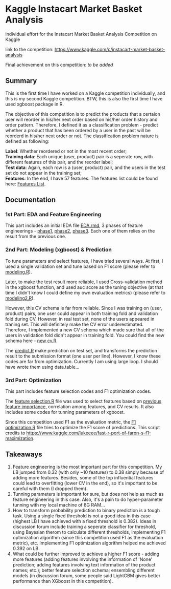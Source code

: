# Kaggle Instacart Market Basket Analysis
individual effort for the Instacart Market Basket Analysis Competition on Kaggle

link to the competition: https://www.kaggle.com/c/instacart-market-basket-analysis

Final achievement on this competition: *to be added*

## Summary
This is the first time I have worked on a Kaggle competition individually, and this is my second Kaggle competition. BTW, this is also the first time I have used xgboost package in R.

The objective of this competition is to predict the products that a certaion user will reorder in his/her next order based on his/her order history and order pattern. Therefore, I defined it as a classification problem - predict whether a product that has been ordered by a user in the past will be reorderd in his/her next order or not. The classification problem nature is defined as following:

**Label**: Whether reordered or not in the most recent order;  
**Training data**: Each unique (user, product) pair is a seperate row, with different features of this pair, and the reorder label;  
**Test data**: Again, each row is a (user, product) pair, and the users in the test set do not appear in the training set;  
**Features**: In the end, I have 57 features. The features list could be found here: [Features List](https://github.com/yudong-94/Kaggle-Instacart-Market-Basket-Analysis/blob/master/Features%20list.csv).

## Documentation

### 1st Part: EDA and Feature Engineering
This part includes an initial EDA file [EDA.rmd](https://github.com/yudong-94/Kaggle-Instacart-Market-Basket-Analysis/blob/master/EDA.Rmd), 3 phases of feature engineerings - [phase1](https://github.com/yudong-94/Kaggle-Instacart-Market-Basket-Analysis/blob/master/feature%20engineering.R), [phase2](https://github.com/yudong-94/Kaggle-Instacart-Market-Basket-Analysis/blob/master/feature%20engineering%202.R), [phase3](https://github.com/yudong-94/Kaggle-Instacart-Market-Basket-Analysis/blob/master/feature%20engineering%203.R). Each one of them relies on the result from the previous one.

### 2nd Part: Modeling (xgboost) & Prediction
To tune parameters and select features, I have tried several ways. At first, I used a single validation set and tune based on F1 score (please refer to [modeling.R](https://github.com/yudong-94/Kaggle-Instacart-Market-Basket-Analysis/blob/master/modeling.R)).

Later, to make the test result more reliable, I used Cross-validation method in the xgboost function, and used auc score as the tuning objective (at that time I didn't know I could define my own evaluation metrics) (please refer to [modeling2.R](https://github.com/yudong-94/Kaggle-Instacart-Market-Basket-Analysis/blob/master/modeling2.R)).

However, this CV schema is far from reliable. Since I was training on (user, product) pairs, one user could appear in both training fold and validation fold during CV. However, in real test set, none of the users appeared in traning set. This will definitely make the CV error underestimated. Therefore, I implemented a new CV schema which made sure that all of the users in validation fold didn't appear in training fold. You could find the new schema here - [new cv.R](https://github.com/yudong-94/Kaggle-Instacart-Market-Basket-Analysis/blob/master/new%20cv.R).

The [predict.R](https://github.com/yudong-94/Kaggle-Instacart-Market-Basket-Analysis/blob/master/predict.R) make prediction on test set, and transforms the prediction result to the submission format (one user per line). However, I know these codes are far from optimization. Currently I am using large loop. I should have wrote them using data.table...

### 3rd Part: Optimization
This part includes feature selection codes and F1 optimization codes.

The [feature selection.R](https://github.com/yudong-94/Kaggle-Instacart-Market-Basket-Analysis/blob/master/feature%20selection.R) file was used to select features based on [previous feature importance](https://github.com/yudong-94/Kaggle-Instacart-Market-Basket-Analysis/blob/master/feature%20importance3.tiff), correlation among features, and CV results. It also includes some codes for tunning parameters of xgboost.

Since this competition used F1 as the evaluation metric, the [F1 optimization.R](https://github.com/yudong-94/Kaggle-Instacart-Market-Basket-Analysis/blob/master/F1%20optimization.R) file tries to optimize the F1 score of predictions. This script credits to https://www.kaggle.com/lukeeee/fast-r-port-of-faron-s-f1-maximization.

## Takeaways
1. Feature engineering is the most important part for this competition. My LB jumped from 0.32 (with only ~10 features) to 0.38 simply because of adding more features. Besides, some of the top influential features could lead to overfitting (lower CV in the end), so it's important to be careful with them (I dropped them).
2. Tunning parameters is important for sure, but does not help as much as feature engineering in this case. Also, it's a pain to do hyper-parameter tunning with my local machine of 8G RAM...
3. How to transform probability prediction to binary prediction is a tough task. Using a single fixed threshold is not a good idea in this case (highest LB I have achieved with a fixed threshold is 0.382). Ideas in discussion forum include training a seperate classifier for threshold, using Bayesian therom to calculate different thresholds, implementing F1 optimization algorithm (since this competition used F1 as the evaluation metric), etc. Implementing F1 optimization algorithm helped me achieved 0.392 on LB.
4. What could be further improved to achieve a higher F1 score - adding more features (adding features involving the information of 'None' prediction; adding features involving text information of the product names; etc.); better feature selection schema; ensembling different models (in discussion forum, some people said LightGBM gives better performance than XGboost in this competition).
